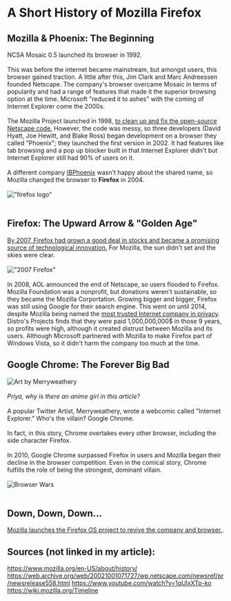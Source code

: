 # A Short History of Mozilla Firefox

## Mozilla & Phoenix: The Beginning
NCSA Mosaic 0.5 launched its browser in 1992. <br><br>
This was before the internet became mainstream, but amongst users, this browser gained traction. A little after this, Jim Clark and Marc Andreessen founded Netscape. The company's browser overcame Mosaic in terms of popularity and had a range of features that made it the superior browsing option at the time. Microsoft "reduced it to ashes" with the coming of Internet Explorer come the 2000s. <br><br>
The Mozilla Project launched in 1998, [to clean up and fix the open-source Netscape code.](https://web.archive.org/web/20021001071727/wp.netscape.com/newsref/pr/newsrelease558.html) However, the code was messy, so three developers (David Hyatt, Joe Hewitt, and Blake Ross) began development on a browser they called "Phoenix"; they launched the first version in 2002. It had features like tab browsing and a pop up blocker built in that Internet Explorer didn't but Internet Explorer still had 90% of users on it. <br><br>
A different company [IBPhoenix](https://www.ibphoenix.com/) wasn't happy about the shared name, so Mozilla changed the browser to **Firefox** in 2004. <br><br>
!["firefox logo"](https://external-preview.redd.it/Y-EvkdNXe-bbGAhYHDcRgiJxZlQnRLq4NWZw5ndngXc.jpg?width=640&crop=smart&auto=webp&s=33f390be5f8b2cc5387278cb72add9d301a48e2b)<br><br>

## Firefox: The Upward Arrow & "Golden Age"
[By 2007, Firefox had grown a good deal in stocks and became a promising source of technological innovation.](https://blog.mozilla.org/press/2006/12/the-world-economic-forum-announces-technology-pioneers-2007-mozilla-selected/) For Mozilla, the sun didn't set and the skies were clear. <br><br>
!["2007 Firefox"](https://i1.wp.com/animedumpling.com/wp-content/uploads/2007/09/firefox-2.png?fit=800%2C600)<br><br>
In 2008, AOL announced the end of Netscape, so users flooded to Firefox. Mozilla Foundation was a nonprofit, but donations weren't sustainable, so they became the Mozilla Corportation. Growing bigger and bigger, Firefox was still using Google for their search engine. This went on until 2014, despite Mozilla being named the [most trusted Internet company in privacy](https://blog.mozilla.org/theden/2013/02/06/mozilla-is-most-trusted-internet-company-in-privacy/). Distro's Projects finds that they were paid 1,000,000,000$ in those 9 years, so profits were high, although it created distrust between Mozilla and its users. Although Microsoft partnered with Mozilla to make Firefox part of Windows Vista, so it didn't harm the company too much at the time.

## Google Chrome: The Forever Big Bad
![Art by Merryweathery](https://external-content.duckduckgo.com/iu/?u=https%3A%2F%2Fimg2.reactor.cc%2Fpics%2Fpost%2Ffull%2Fmerryweatherey-Google-Chrome-Google-R-Merryweather-4982207.jpeg&f=1&nofb=1&ipt=184e23eb7194a4ad10b9128a860b3bdf890e2c7ff5898792163358d5f8830cfd&ipo=images)<br><br>
*Priya, why is there an anime girl in this article?* <br><br>
A popular Twitter Artist, Merryweathery, wrote a webcomic called "Internet Explorer." Who's the villain? Google Chrome. <br><br>
In fact, in this story, Chrome overtakes every other browser, including the side character Firefox. <br><br>
In 2010, Google Chrome surpassed Firefox in users and Mozilla began their decline in the browser competition. Even in the comical story, Chrome fulfills the role of being the strongest, dominant villain. <br><br>
![Browser Wars](https://s.marketwatch.com/public/resources/images/MW-BY010_browse_MG_20140401091007.jpg)<br><br>

## Down, Down, Down...
[Mozilla launches the Firefox OS project to revive the company and browser.](https://groups.google.com/forum/?fromgroups=#!searchin/mozilla.dev.platform/booting$20to$20the$20web/mozilla.dev.platform/dmip1GpD5II/CzJSSUMq5HsJ).

## Sources (not linked in my article): 
https://www.mozilla.org/en-US/about/history/
https://web.archive.org/web/20021001071727/wp.netscape.com/newsref/pr/newsrelease558.html
https://www.youtube.com/watch?v=1qUlxXTp-ko
https://wiki.mozilla.org/Timeline
